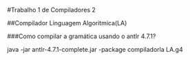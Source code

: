 #Trabalho 1 de Compiladores 2

##Compilador Linguagem Algoritmica(LA)

###Como compilar a gramática usando o antlr 4.7.1?

java -jar antlr-4.7.1-complete.jar -package compiladorla LA.g4
